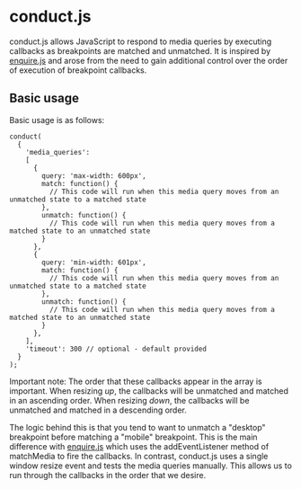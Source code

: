 conduct.js
==========

conduct.js allows JavaScript to respond to media queries by executing callbacks as breakpoints are matched and unmatched. It is inspired by [enquire.js](https://github.com/WickyNilliams/enquire.js/) and arose from the need to gain additional control over the order of execution of breakpoint callbacks.

Basic usage
-----------
Basic usage is as follows:

    conduct(
      {
        'media_queries':
        [
          {
            query: 'max-width: 600px',
            match: function() {
              // This code will run when this media query moves from an unmatched state to a matched state
            },
            unmatch: function() {
              // This code will run when this media query moves from a matched state to an unmatched state
            }
          },
          {
            query: 'min-width: 601px',
            match: function() {
              // This code will run when this media query moves from an unmatched state to a matched state
            },
            unmatch: function() {
              // This code will run when this media query moves from a matched state to an unmatched state
            }
          },
        ],
        'timeout': 300 // optional - default provided
      }
    );

Important note: The order that these callbacks appear in the array is important. When resizing *up*, the callbacks will be unmatched and matched in an ascending order. When resizing *down*, the callbacks will be unmatched and matched in a descending order.

The logic behind this is that you tend to want to unmatch a "desktop" breakpoint before matching a "mobile" breakpoint. This is the main difference with [enquire.js](https://github.com/WickyNilliams/enquire.js/) which uses the addEventListener method of matchMedia to fire the callbacks. In contrast, conduct.js uses a single window resize event and tests the media queries manually. This allows us to run through the callbacks in the order that we desire.
